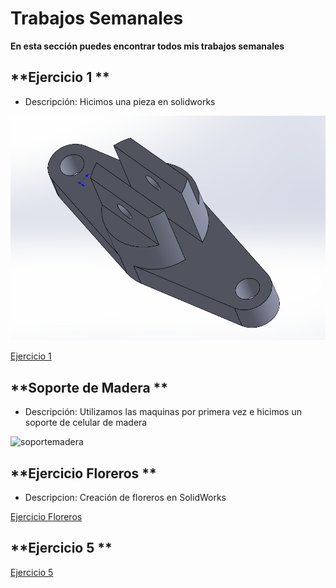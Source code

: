 # **Trabajos Semanales**

**En esta sección puedes encontrar todos mis trabajos semanales**

## **Ejercicio 1 **

- Descripción: Hicimos una pieza en solidworks

<img src = "./recursos/imgs/proyecto_sem1_1.png" alt="proyectosem1" >

[Ejercicio 1](recursos/archivos/Ejercicio_5.SLDPRT)

## **Soporte de Madera **

- Descripción: Utilizamos las maquinas por primera vez e hicimos un soporte de celular de madera 

<img src = "./recursos/imgs/soportemadera.png" alt="soportemadera" >


## **Ejercicio Floreros **

- Descripcion: Creación de floreros en SolidWorks

  
[Ejercicio Floreros](recursos/archivos/Floreros.SLDPRT)


## **Ejercicio 5 **


[Ejercicio 5](recursos/archivos/Ejercicio_5.SLDPRT)



